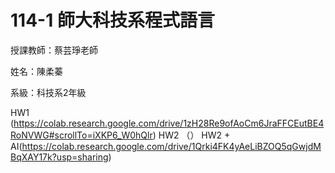 # 114-1 師大科技系程式語言
授課教師：蔡芸琤老師

姓名：陳柔蓁

系級：科技系2年級

HW1 (https://colab.research.google.com/drive/1zH28Re9ofAoCm6JraFFCEutBE4RoNVWG#scrollTo=iXKP6_W0hQlr)
HW2 （）
HW2 + AI(https://colab.research.google.com/drive/1Qrki4FK4yAeLiBZOQ5qGwjdMBqXAY17k?usp=sharing)
